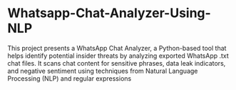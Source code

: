 # Whatsapp-Chat-Analyzer-Using-NLP
This project presents a WhatsApp Chat Analyzer, a Python-based tool that helps identify potential insider threats by analyzing exported WhatsApp .txt chat files. It scans chat content for sensitive phrases, data leak indicators, and negative sentiment using techniques from Natural Language Processing (NLP) and regular expressions
